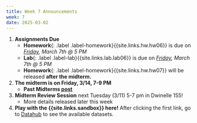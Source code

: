 ```yaml
---
title: Week 7 Announcements
week: 7
date: 2025-03-02
---
```


1. **Assignments Due**
    * **Homework**{: .label .label-homework}{{site.links.hw.hw06}} is due on *<u>Friday</u>, March 7th @ 5 PM*
    * **Lab**{: .label .label-lab}{{site.links.lab.lab06}} is due on *<u>Friday</u>, March 7th @ 5 PM*
    * **Homework**{: .label .label-homework}{{site.links.hw.hw07}} will be released **after the midterm.**
2. **The midterm is on Friday, 3/14, 7-9 PM**
    * **Past Midterms [post](https://edstem.org/us/courses/73504/discussion/6292641)**
3. **Midterm Review Session** next Tuesday (3/11) 5-7 pm in Dwinelle 155!
    * More details released later this week
4. **Play with the {{site.links.sandbox}} here!** After clicking the first link, go to [Datahub](https://data8.datahub.berkeley.edu/) to see the available datasets.